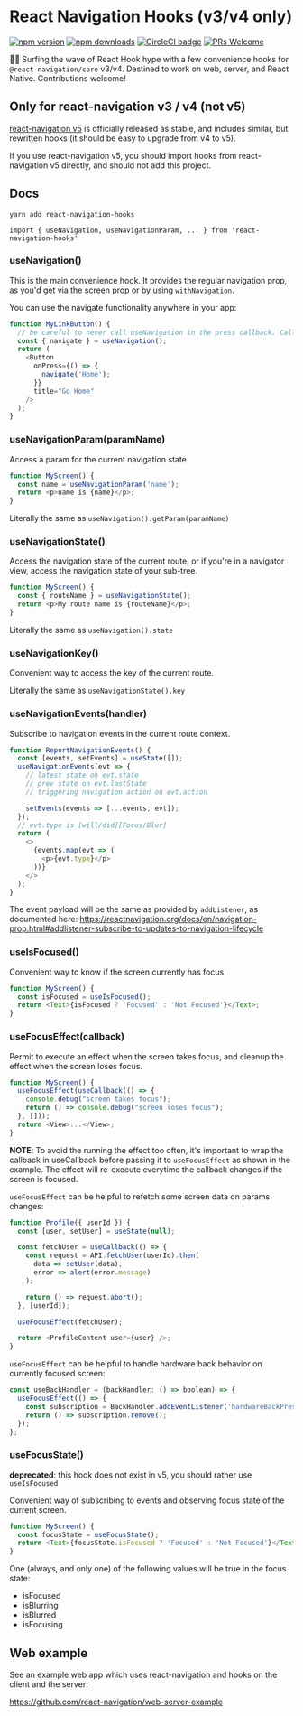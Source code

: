 # React Navigation Hooks (v3/v4 only)

[![npm version](https://badge.fury.io/js/react-navigation-hooks.svg)](https://badge.fury.io/js/react-navigation-hooks) [![npm downloads](https://img.shields.io/npm/dm/react-navigation-hooks.svg)](https://www.npmjs.com/package/react-navigation-hooks) [![CircleCI badge](https://circleci.com/gh/react-navigation/hooks/tree/master.svg?style=shield)](https://circleci.com/gh/react-navigation/hooks/tree/master) [![PRs Welcome](https://img.shields.io/badge/PRs-welcome-brightgreen.svg)](https://reactnavigation.org/docs/contributing.html)

🏄‍♀️ Surfing the wave of React Hook hype with a few convenience hooks for `@react-navigation/core` v3/v4. Destined to work on web, server, and React Native. Contributions welcome!

## Only for react-navigation v3 / v4 (not v5)

[react-navigation v5](https://reactnavigation.org/blog/2020/02/06/react-navigation-5.0.html) is officially released as stable, and includes similar, but rewritten hooks (it should be easy to upgrade from v4 to v5). 

If you use react-navigation v5, you should import hooks from react-navigation v5 directly, and should not add this project.


## Docs

`yarn add react-navigation-hooks`

`import { useNavigation, useNavigationParam, ... } from 'react-navigation-hooks'`

### useNavigation()

This is the main convenience hook. It provides the regular navigation prop, as you'd get via the screen prop or by using `withNavigation`.

You can use the navigate functionality anywhere in your app:

```js
function MyLinkButton() {
  // be careful to never call useNavigation in the press callback. Call hooks directly from the render function!
  const { navigate } = useNavigation();
  return (
    <Button
      onPress={() => {
        navigate('Home');
      }}
      title="Go Home"
    />
  );
}
```

### useNavigationParam(paramName)

Access a param for the current navigation state

```js
function MyScreen() {
  const name = useNavigationParam('name');
  return <p>name is {name}</p>;
}
```

Literally the same as `useNavigation().getParam(paramName)`

### useNavigationState()

Access the navigation state of the current route, or if you're in a navigator view, access the navigation state of your sub-tree.

```js
function MyScreen() {
  const { routeName } = useNavigationState();
  return <p>My route name is {routeName}</p>;
}
```

Literally the same as `useNavigation().state`

### useNavigationKey()

Convenient way to access the key of the current route.

Literally the same as `useNavigationState().key`

### useNavigationEvents(handler)

Subscribe to navigation events in the current route context.

```js
function ReportNavigationEvents() {
  const [events, setEvents] = useState([]);
  useNavigationEvents(evt => {
    // latest state on evt.state
    // prev state on evt.lastState
    // triggering navigation action on evt.action

    setEvents(events => [...events, evt]);
  });
  // evt.type is [will/did][Focus/Blur]
  return (
    <>
      {events.map(evt => (
        <p>{evt.type}</p>
      ))}
    </>
  );
}
```

The event payload will be the same as provided by `addListener`, as documented here: https://reactnavigation.org/docs/en/navigation-prop.html#addlistener-subscribe-to-updates-to-navigation-lifecycle

### useIsFocused()

Convenient way to know if the screen currently has focus.

```js
function MyScreen() {
  const isFocused = useIsFocused();
  return <Text>{isFocused ? 'Focused' : 'Not Focused'}</Text>;
}
```

### useFocusEffect(callback)

Permit to execute an effect when the screen takes focus, and cleanup the effect when the screen loses focus.

```js
function MyScreen() {
  useFocusEffect(useCallback(() => {
    console.debug("screen takes focus");
    return () => console.debug("screen loses focus");
  }, []));
  return <View>...</View>;
}
```

**NOTE**: To avoid the running the effect too often, it's important to wrap the callback in useCallback before passing it to `useFocusEffect` as shown in the example. The effect will re-execute everytime the callback changes if the screen is focused.

`useFocusEffect` can be helpful to refetch some screen data on params changes:

```js
function Profile({ userId }) {
  const [user, setUser] = useState(null);

  const fetchUser = useCallback(() => {
    const request = API.fetchUser(userId).then(
      data => setUser(data),
      error => alert(error.message)
    );

    return () => request.abort();
  }, [userId]);

  useFocusEffect(fetchUser);

  return <ProfileContent user={user} />;
}
```


`useFocusEffect` can be helpful to handle hardware back behavior on currently focused screen:

```js 
const useBackHandler = (backHandler: () => boolean) => {
  useFocusEffect(() => {
    const subscription = BackHandler.addEventListener('hardwareBackPress', backHandler);
    return () => subscription.remove();
  });
};
```




### useFocusState()

**deprecated**: this hook does not exist in v5, you should rather use `useIsFocused`


Convenient way of subscribing to events and observing focus state of the current screen.

```js
function MyScreen() {
  const focusState = useFocusState();
  return <Text>{focusState.isFocused ? 'Focused' : 'Not Focused'}</Text>;
}
```

One (always, and only one) of the following values will be true in the focus state:

- isFocused
- isBlurring
- isBlurred
- isFocusing

## Web example

See an example web app which uses react-navigation and hooks on the client and the server:

https://github.com/react-navigation/web-server-example

